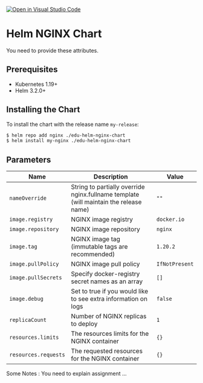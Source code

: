 [![Open in Visual Studio Code](https://classroom.github.com/assets/open-in-vscode-c66648af7eb3fe8bc4f294546bfd86ef473780cde1dea487d3c4ff354943c9ae.svg)](https://classroom.github.com/online_ide?assignment_repo_id=7601564&assignment_repo_type=AssignmentRepo)
# Helm NGINX Chart

You need to provide these attributes.

## Prerequisites

- Kubernetes 1.19+
- Helm 3.2.0+

## Installing the Chart

To install the chart with the release name `my-release`:

```bash
$ helm repo add nginx ./edu-helm-nginx-chart
$ helm install my-nginx ./edu-helm-nginx-chart
```

## Parameters

| Name                 | Description                                                                           | Value          |
|----------------------|---------------------------------------------------------------------------------------|----------------|
| `nameOverride`       | String to partially override nginx.fullname template (will maintain the release name) | `""`           |
| `image.registry`     | NGINX image registry                                                                  | `docker.io`    |
| `image.repository`   | NGINX image repository                                                                | `nginx`        |
| `image.tag`          | NGINX image tag (immutable tags are recommended)                                      | `1.20.2`       |
| `image.pullPolicy`   | NGINX image pull policy                                                               | `IfNotPresent` |
| `image.pullSecrets`  | Specify docker-registry secret names as an array                                      | `[]`           |
| `image.debug`        | Set to true if you would like to see extra information on logs                        | `false`        |
| `replicaCount`       | Number of NGINX replicas to deploy                                                    | `1`            |
| `resources.limits`   | The resources limits for the NGINX container                                          | `{}`           |
| `resources.requests` | The requested resources for the NGINX container                                       | `{}`           |



Some Notes : You need to explain assignment ...